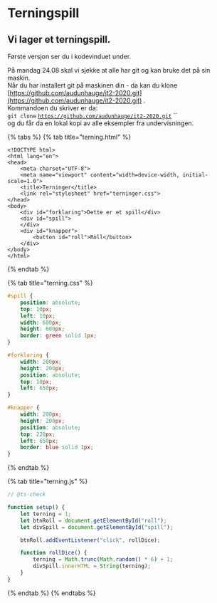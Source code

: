 # Terningspill

## Vi lager et terningspill.

Første versjon ser du i kodevinduet under.

På mandag 24.08 skal vi sjekke at alle har git og kan bruke det på sin maskin.  
Når du har installert git på maskinen din  - da kan du klone  
[https://github.com/audunhauge/it2-2020.git](https://github.com/audunhauge/it2-2020.git) .  
Kommandoen du skriver er da:  
`git clone` [`https://github.com/audunhauge/it2-2020.git`](https://github.com/audunhauge/it2-2020.git) ``  
og du får da en lokal kopi av alle eksempler fra undervisningen.

{% tabs %}
{% tab title="terning.html" %}
```markup
<!DOCTYPE html>
<html lang="en">
<head>
    <meta charset="UTF-8">
    <meta name="viewport" content="width=device-width, initial-scale=1.0">
    <title>Terninger</title>
    <link rel="stylesheet" href="terninger.css">
</head>
<body>
    <div id="forklaring">Dette er et spill</div>
    <div id="spill">     
    </div>
    <div id="knapper">
        <button id="roll">Roll</button>
    </div>
</body>
</html>
```
{% endtab %}

{% tab title="terning.css" %}
```css
#spill {
    position: absolute;
    top: 10px;
    left: 10px;
    width: 600px;
    height: 600px;
    border: green solid 1px;
}

#forklaring {
    width: 200px;
    height: 200px;
    position: absolute;
    top: 10px;
    left: 650px;
}

#knapper {
    width: 200px;
    height: 200px;
    position: absolute;
    top: 220px;
    left: 650px;
    border: blue solid 1px;
}
```
{% endtab %}

{% tab title="terning.js" %}
```javascript
// @ts-check

function setup() {
    let terning = 1;
    let btnRoll = document.getElementById("roll");
    let divSpill = document.getElementById("spill");

    btnRoll.addEventListener("click", rollDice);

    function rollDice() {
        terning = Math.trunc(Math.random() * 6) + 1;
        divSpill.innerHTML = String(terning);
    }
}

```
{% endtab %}
{% endtabs %}



